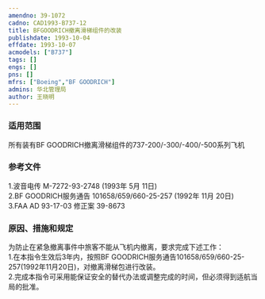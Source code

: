 ```yaml
---
amendno: 39-1072  
cadno: CAD1993-B737-12  
title: BFGOODRICH撤离滑梯组件的改装  
publishdate: 1993-10-04  
effdate: 1993-10-07  
acmodels: ["B737"]  
tags: []  
engs: []  
pns: []  
mfrs: ["Boeing","BF GOODRICH"]  
admins: 华北管理局  
author: 王晓明  
---
```

  
### 适用范围  
所有装有BF GOODRICH撤离滑梯组件的737-200/-300/-400/-500系列飞机  
  
<!--more-->  
### 参考文件  
  1.波音电传 M-7272-93-2748 (1993年 5月 11日)  
  2.BF GOODRICH服务通告 101658/659/660-25-257 (1992年 11月 20日)  
  3.FAA AD 93-17-03 修正案 39-8673  
  
### 原因、措施和规定  

  为防止在紧急撤离事件中旅客不能从飞机内撤离，要求完成下述工作：  
  1.在本指令生效后3年内，按照BF GOODRICH服务通告101658/659/660-25-257(1992年11月20日)，对撤离滑梯包进行改装。  
  2.完成本指令可采用能保证安全的替代办法或调整完成的时间，但必须得到适航当局的批准。  
  
